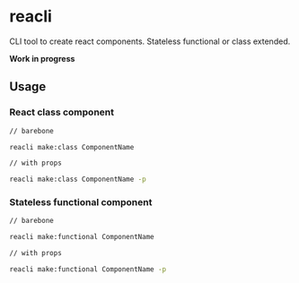 # reacli

CLI tool to create react components. Stateless functional or class extended.

__Work in progress__

## Usage

### React class component

```bash
// barebone

reacli make:class ComponentName

// with props

reacli make:class ComponentName -p
```

### Stateless functional component

```bash
// barebone

reacli make:functional ComponentName

// with props

reacli make:functional ComponentName -p
```
